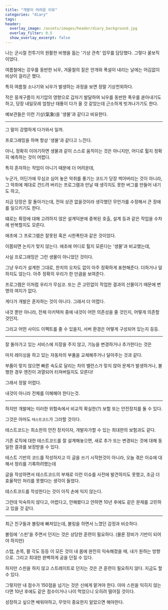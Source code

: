 ```yaml
---
title: "개발이 어려운 이유"
categories: "diary"
tags:
header:
  overlay_image: /assets/images/header/diary_background.jpg
  overlay_filter: 0.5
  show_overlay_excerpt: false
---
```


나는 군시절 전투기의 원활한 비행을 돕는 '기상 관측' 업무를 담당했다. 그렇다 꿀보직이었다.

여름철에는 강우를 동반한 뇌우, 겨울철의 짙은 안개와 폭설이 내리는 날에는 어김없이 비상이 걸리곤 했다.

특히 여름철 소나기와 뇌우가 발생하는 과정을 보면 정말 기상천외하다.

작은 뭉게구름이 저기압의 영향으로 갑자기 발달하여 뇌우를 동반한 폭우를 쏟아내기도 하고, 당장 내일모레 엄청난 태풍이 다가 올 것 같았는데 근소하게 빗겨나가기도 한다.

예보관들은 이런 기상(氣象)을 '생물'과 같다고 비유한다.

---

그 말이 강렬하게 다가와서 일까.

프로그래밍을 하며 항상 '생물'과 같다고 느낀다.

아니, 정확히 이야기하면 생물과 같이 스스로 움직이는 것은 아니지만, 어디로 튈지 정확히 예측하는 것이 어렵다.

특히 혼자하는 작업이 아니기 때문에 더 어려운데,

누군가, 어딘가에 무심코 심어 놓은 악취를 풍기는 코드가 당장 썩어버리는 것이 아니라, 그 악취에 제대로 건드려 버리는 프로그램과 만날 때 생각지도 못한 버그를 만들어 내기도 하고,

지금 당장은 잘 돌아가는데, 전혀 상관 없을것이라 생각했던 무언가를 수정해서 큰 장애를 일으키기도 한다.

떄로는 확장에 대해 고려하지 않은 설계덕분에 중복된 호출, 설계 등과 같은 작업을 수차례 반복할지도 모른다.

애초에 그 프로그램은 잘못된 혹은 시한폭탄과 같은 것이었다.

이쯤되면 논지가 맞지 않는다. 애초에 어디로 튈지 모른다는 '생물'과 비교했는데,

사실 프로그래밍은 그런 생물이 아니었던 것이다.

그냥 우리가 설계한 그대로, 한치의 오차도 없이 아주 정확하게 표현해준다. 더하거나 덜하지도 않는다. 아주 정확히 우리가 한 만큼을 보여준다.

프로그램은 이처럼 우리가 무심코. 또는 큰 고민없이 작업한 결과의 산물이기 때문에 변명의 여지가 없다.

게다가 개발은 혼자하는 것이 아니다. 그래서 더 어렵다.

내것 뿐만 아니라, 전체 아키텍처 중에 내것이 어떤 의존성을 줄 것인지, 어떻게 의존할 것인지.

그리고 어떤 사이드 이펙트를 줄 수 있을지, 서버 환경은 어떻게 구성되어 있는지 등등.

---

잘 돌아가고 있는 서비스에 지장을 주지 않고, 기능을 변경하거나 추가한다는 것은

마치 레이싱을 하고 있는 자동차의 부품을 교체해주거나 달아주는 것과 같다.

부품이 맞지 않으면 빠른 속도로 달리는 차의 밸런스가 맞지 않아 문제가 발생하거나, 불행한 경우 엔진이 과열되어 터져버릴지도 모른다!

그래서 정말 어렵다.

내것이 아니라 전체를 이해해야 한다는것.

---

하지만 개발에는 이러한 위험속에서 비교적 확실한(?) 보험 또는 안전장치를 둘 수 있다.

그것은 아마도 `테스트코드`가 그러할 것이다.

테스트코드는 최소한의 안전 장치이자, 개발자가할 수 있는 최대한의 보험과도 같다.

기존 로직에 대한 테스트코드를 잘 설계해놓으면, 새로 추가 또는 변경되는 것에 대해 동일한 결과를 보장받을 수 있다.

테스트 기반의 코드를 작성하자고 이 글을 쓰기 시작한것이 아니라, 오늘 겪은 이슈에 대해서 정리를 기록하려했는데

글을 작성하면서 테스트코드의 부재로 이런 이슈를 사전에 발견하지도 못했고, 조금 더 효율적인 처리를 못했다는 생각이 들었다.

테스트코드를 작성한다는 것이 아직 손에 익지 않는다.

그런데 익숙하지 않다고, 어렵다고, 안해봤다고 안하면 10년 후에도 같은 문제를 고민하고 있을 것 같다.

---

최근 친구들과 볼링에 빠져있는데, 볼링을 하면서 느꼈던 감정과 비슷하다.

볼링에 '스핀'을 주면서 던지는 것은 상당한 훈련이 필요하다. (물론 장비가 기반이 되어야 하지만)

스탭, 손목, 팔 각도 등등 이 모든 것이 내 몸에 완전히 익숙해졌을 때, 내가 원하는 방향으로. 그리고 최대한 완벽하게 공을 던질 수 있다.

하지만 스핀을 하지 않고 스트레이트로 던지는 것은 큰 훈련이 필요하지 않다. 지금도 할 수 있다.

그렇지만 내 점수가 150점을 넘기는 것은 신에게 맡겨야 한다. 아마 스핀을 익히지 않는다면 10년 후에도 같은 점수이거나 나이 먹었으니 오히려 떨어질 것이다.

성장하고 싶으면 배워야하고, 무엇이 중요한지 알았으면 해야한다.